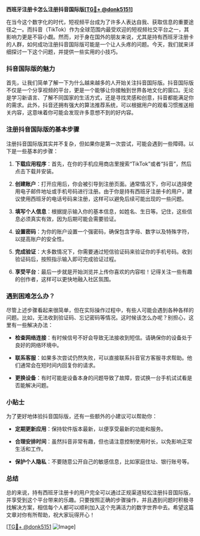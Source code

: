 **西班牙注册卡怎么注册抖音国际版[[TG💪+ @donk5151](https://t.me/s/donk5151)]**

在当今这个数字化的时代，短视频平台成为了许多人表达自我、获取信息的重要途径之一。而抖音（TikTok）作为全球范围内最受欢迎的短视频社交平台之一，其影响力更是不容小觑。然而，对于身在国外的朋友来说，尤其是持有西班牙注册卡的人群，如何成功注册抖音国际版可能是一个让人头疼的问题。今天，我们就来详细探讨一下这个问题，并提供一些实用的小技巧。

### 抖音国际版的魅力

首先，让我们简单了解一下为什么越来越多的人开始关注抖音国际版。抖音国际版不仅是一个分享视频的平台，更是一个能够让你接触到世界各地文化的窗口。无论是学习新语言、了解不同国家的生活方式，还是寻找灵感和创意，抖音都能满足你的需求。此外，抖音还拥有强大的算法推荐系统，可以根据用户的观看习惯推送相关内容，这意味着你可能会发现许多意想不到的好内容。

### 注册抖音国际版的基本步骤

注册抖音国际版其实并不复杂，但如果你是第一次尝试，可能会遇到一些障碍。以下是一些基本的步骤：

1. **下载应用程序**：首先，在你的手机应用商店里搜索“TikTok”或者“抖音”，然后点击下载并安装。
   
2. **创建账户**：打开应用后，你会被引导到注册页面。通常情况下，你可以选择使用电子邮件地址或手机号码进行注册。由于你是持有西班牙注册卡的用户，建议使用西班牙的电话号码来注册，这样可以避免后续可能出现的一些问题。

3. **填写个人信息**：根据提示输入你的基本信息，如姓名、生日等。记住，这些信息必须真实有效，因为后期可能会需要验证。

4. **设置密码**：为你的账户设置一个强密码，确保包含字母、数字以及特殊字符，以提高账户的安全性。

5. **完成验证**：大多数情况下，你需要通过短信验证码来验证你的手机号码。收到验证码后，按照指示输入即可完成验证过程。

6. **享受平台**：最后一步就是开始浏览并上传你喜欢的内容啦！记得关注一些有趣的创作者，这样可以更快地融入社区氛围。

### 遇到困难怎么办？

尽管上述步骤看起来很简单，但在实际操作过程中，有些人可能会遇到各种各样的问题。比如，无法收到验证码、忘记密码等情况。这时候该怎么办呢？别担心，这里有一些解决办法：

- **检查网络连接**：有时候信号不好会导致无法接收到短信。请确保你的设备处于良好的网络环境中。
  
- **联系客服**：如果多次尝试仍然失败，可以直接联系抖音官方客服寻求帮助。他们通常会在短时间内回复你的请求。

- **更换设备**：有时可能是设备本身的问题导致了故障，尝试换一台手机试试看是否能解决问题。

### 小贴士

为了更好地体验抖音国际版，还有一些额外的小建议可以帮助你：

- **定期更新应用**：保持软件版本最新，以便享受最新的功能和服务。
  
- **合理安排时间**：虽然抖音非常有趣，但也请注意控制使用时长，以免影响正常生活和工作。

- **保护个人隐私**：不要随意公开自己的敏感信息，比如家庭住址、银行账号等。

### 总结

总的来说，持有西班牙注册卡的用户完全可以通过正规渠道轻松注册抖音国际版，并享受到这个平台带来的乐趣。只要按照正确的步骤操作，并且遇到问题时积极寻找解决方案，相信每个人都可以顺利加入这个充满活力的数字世界中去。希望这篇文章对你有所帮助，祝大家玩得开心！

[[TG💪+ @donk5151](https://t.me/s/donk5151) ![Image](https://i.postimg.cc/rwNCRYN7/Snipaste-2025-04-30-17-27-05.png)]